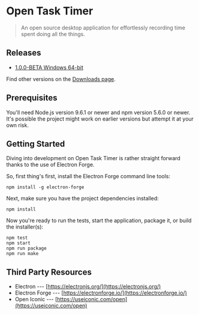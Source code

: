 # Open Task Timer

> An open source desktop application for effortlessly recording time spent doing all the things.

## Releases

* [1.0.0-BETA Windows 64-bit](https://bitbucket.org/nemesisx00/open-task-timer/downloads/Open%20Task%20Timer-1.0.0-BETA%20Setup.exe)

Find other versions on the [Downloads page](https://bitbucket.org/nemesisx00/open-task-timer/downloads/).

## Prerequisites

You'll need Node.js version 9.6.1 or newer and npm version 5.6.0 or newer.
It's possible the project might work on earlier versions but attempt it at your own risk.

## Getting Started

Diving into development on Open Task Timer is rather straight forward thanks to the use of Electron Forge.

So, first thing's first, install the Electron Forge command line tools:
```
npm install -g electron-forge
```

Next, make sure you have the project dependencies installed:
```
npm install
```

Now you're ready to run the tests, start the application, package it, or build the installer(s):
```
npm test
npm start
npm run package
npm run make
```

## Third Party Resources

* Electron --- [https://electronjs.org/](https://electronjs.org/)
* Electron Forge --- [https://electronforge.io/](https://electronforge.io/)
* Open Iconic --- [https://useiconic.com/open](https://useiconic.com/open)